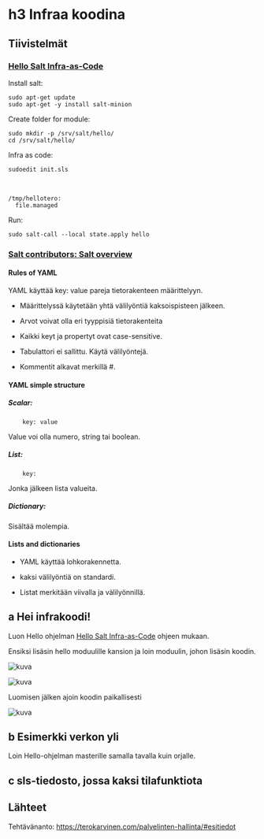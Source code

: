 # h3 Infraa koodina

## Tiivistelmät
### [Hello Salt Infra-as-Code](https://terokarvinen.com/2024/hello-salt-infra-as-code/)
Install salt:

    sudo apt-get update
    sudo apt-get -y install salt-minion
Create folder for module:

    sudo mkdir -p /srv/salt/hello/
    cd /srv/salt/hello/
Infra as code:

    sudoedit init.sls
<br>

    /tmp/hellotero:
      file.managed
Run:

    sudo salt-call --local state.apply hello
### [Salt contributors: Salt overview](https://docs.saltproject.io/salt/user-guide/en/latest/topics/overview.html#rules-of-yaml)
#### Rules of YAML
YAML käyttää key: value pareja tietorakenteen määrittelyyn.

- Määrittelyssä käytetään yhtä välilyöntiä kaksoispisteen jälkeen.

- Arvot voivat olla eri tyyppisiä tietorakenteita 

- Kaikki keyt ja propertyt ovat case-sensitive.

- Tabulattori ei sallittu. Käytä välilyöntejä.

- Kommentit alkavat merkillä #.

#### YAML simple structure
##### Scalar: 

        key: value
Value voi olla numero, string tai boolean.

##### List:

        key:
Jonka jälkeen lista valueita.

##### Dictionary:
Sisältää molempia.

#### Lists and dictionaries

- YAML käyttää lohkorakennetta.

- kaksi välilyöntiä on standardi.

- Listat merkitään viivalla ja välilyönnillä.

## a Hei infrakoodi!
Luon Hello ohjelman [Hello Salt Infra-as-Code](https://terokarvinen.com/2024/hello-salt-infra-as-code/) ohjeen mukaan.

Ensiksi lisäsin hello moduulille kansion ja loin moduulin, johon lisäsin koodin.

![kuva](https://github.com/user-attachments/assets/65934152-22e7-48d5-bf8d-4427f78a45be)


![kuva](https://github.com/user-attachments/assets/b2896ad0-c2f7-4aad-97ea-a236379b5734)

Luomisen jälken ajoin koodin paikallisesti

![kuva](https://github.com/user-attachments/assets/80d636d2-5152-4538-ad39-17bd800a45e1)


## b Esimerkki verkon yli
Loin Hello-ohjelman masterille samalla tavalla kuin orjalle.

## c sls-tiedosto, jossa kaksi tilafunktiota

## Lähteet

Tehtävänanto: https://terokarvinen.com/palvelinten-hallinta/#esitiedot
